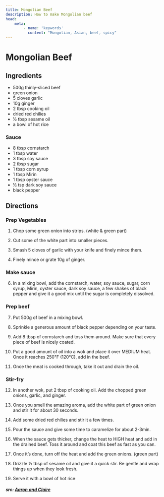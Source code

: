 ```yaml
---
title: Mongolian Beef
description: How to make Mongolian beef
head:
    meta:
        - name: 'keywords'
          content: "Mongolian, Asian, beef, spicy"
---
```


# Mongolian Beef
## Ingredients
- 500g thinly-sliced beef
- green onion
- 5 cloves garlic
- 10g ginger
- 2 tbsp cooking oil
- dried red chilies
- &frac12; tbsp sesame oil
- a bowl of hot rice

### Sauce
- 8 tbsp cornstarch
- 1 tbsp water
- 3 tbsp soy sauce
- 2 tbsp sugar
- 1 tbsp corn syrup
- 1 tbsp Mirin
- 1 tbsp oyster sauce
- &frac12; tsp dark soy sauce
- black pepper

## Directions
### Prep Vegetables
1. Chop some green onion into strips. (white & green part)

2. Cut some of the white part into smaller pieces.

3. Smash 5 cloves of garlic with your knife and finely mince them.

4. Finely mince or grate 10g of ginger.

### Make sauce
6. In a mixing bowl, add the cornstarch, water, soy sauce, sugar, corn syrup, Mirin, oyster sauce, dark soy sauce, a few shakes of black pepper and give it a good mix until the sugar is completely dissolved. 

### Prep beef
7. Put 500g of beef in a mixing bowl.

8. Sprinkle a generous amount of black pepper depending on your taste.

9. Add 8 tbsp of cornstarch and toss them around. Make sure that every piece of beef is nicely coated.

10. Put a good amount of oil into a wok and place it over MEDIUM heat. Once it reaches 250℉ (120℃), add in the beef.

11. Once the meat is cooked through, take it out and drain the oil.

### Stir-fry
12. In another wok, put 2 tbsp of cooking oil. Add the chopped green onions, garlic, and ginger.

13. Once you smell the amazing aroma, add the white part of green onion and stir it for about 30 seconds.

14. Add some dried red chilies and stir it a few times.

15. Pour the sauce and give some time to caramelize for about 2-3min.

16. When the sauce gets thicker, change the heat to HIGH heat and add in the drained beef. Toss it around and coat this beef as fast as you can.

17. Once it’s done, turn off the heat and add the green onions. (green part)

18. Drizzle &frac12; tbsp of sesame oil and give it a quick stir. Be gentle and wrap things up when they look fresh. 

19. Serve it with a bowl of hot rice


##### src: [Aaron and Claire](https://aaronandclaire.com/perfect-but-easy-mongolian-beef-recipe/)
